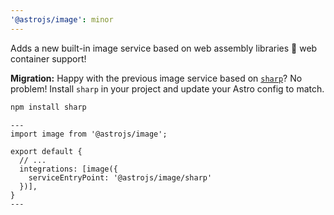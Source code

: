 ```yaml
---
'@astrojs/image': minor
---
```


Adds a new built-in image service based on web assembly libraries :drum: web container support!

**Migration:** Happy with the previous image service based on [`sharp`](https://sharp.pixelplumbing.com/)? No problem! Install `sharp` in your project and update your Astro config to match.

```sh
npm install sharp
```

```astro title="astro.config.mjs"
---
import image from '@astrojs/image';

export default {
  // ...
  integrations: [image({
    serviceEntryPoint: '@astrojs/image/sharp'
  })],
}
---
```
